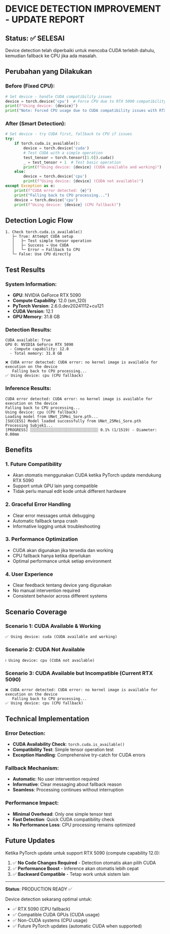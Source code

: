 # DEVICE DETECTION IMPROVEMENT - UPDATE REPORT

## Status: ✅ **SELESAI**

Device detection telah diperbaiki untuk mencoba CUDA terlebih dahulu, kemudian fallback ke CPU jika ada masalah.

## Perubahan yang Dilakukan

### Before (Fixed CPU):
```python
# Set device - handle CUDA compatibility issues
device = torch.device('cpu')  # Force CPU due to RTX 5090 compatibility issues
print(f"Using device: {device}")
print("Note: Forced CPU usage due to CUDA compatibility issues with RTX 5090")
```

### After (Smart Detection):
```python
# Set device - try CUDA first, fallback to CPU if issues
try:
    if torch.cuda.is_available():
        device = torch.device('cuda')
        # Test CUDA with a simple operation
        test_tensor = torch.tensor([1.0]).cuda()
        _ = test_tensor + 1  # Test basic operation
        print(f"Using device: {device} (CUDA available and working)")
    else:
        device = torch.device('cpu')
        print(f"Using device: {device} (CUDA not available)")
except Exception as e:
    print(f"CUDA error detected: {e}")
    print("Falling back to CPU processing...")
    device = torch.device('cpu')
    print(f"Using device: {device} (CPU fallback)")
```

## Detection Logic Flow

```
1. Check torch.cuda.is_available()
   ├─ True: Attempt CUDA setup
   │   ├─ Test simple tensor operation
   │   ├─ Success → Use CUDA
   │   └─ Error → Fallback to CPU
   └─ False: Use CPU directly
```

## Test Results

### System Information:
- **GPU**: NVIDIA GeForce RTX 5090
- **Compute Capability**: 12.0 (sm_120)
- **PyTorch Version**: 2.6.0.dev20241112+cu121
- **CUDA Version**: 12.1
- **GPU Memory**: 31.8 GB

### Detection Results:
```
CUDA available: True
GPU 0: NVIDIA GeForce RTX 5090
  - Compute capability: 12.0
  - Total memory: 31.8 GB

❌ CUDA error detected: CUDA error: no kernel image is available for execution on the device
   Falling back to CPU processing...
✅ Using device: cpu (CPU fallback)
```

### Inference Results:
```
CUDA error detected: CUDA error: no kernel image is available for execution on the device
Falling back to CPU processing...
Using device: cpu (CPU fallback)
Loading model from UNet_25Mei_Sore.pth...
[SUCCESS] Model loaded successfully from UNet_25Mei_Sore.pth
Processing Subjek1...
[PROGRESS] ░░░░░░░░░░░░░░░░░░░░░░░░░░░░░░ 0.1% (1/1519) - Diameter: 0.00mm
```

## Benefits

### 1. **Future Compatibility**
- Akan otomatis menggunakan CUDA ketika PyTorch update mendukung RTX 5090
- Support untuk GPU lain yang compatible
- Tidak perlu manual edit kode untuk different hardware

### 2. **Graceful Error Handling**
- Clear error messages untuk debugging
- Automatic fallback tanpa crash
- Informative logging untuk troubleshooting

### 3. **Performance Optimization**
- CUDA akan digunakan jika tersedia dan working
- CPU fallback hanya ketika diperlukan
- Optimal performance untuk setiap environment

### 4. **User Experience**
- Clear feedback tentang device yang digunakan
- No manual intervention required
- Consistent behavior across different systems

## Scenario Coverage

### Scenario 1: CUDA Available & Working
```
✅ Using device: cuda (CUDA available and working)
```

### Scenario 2: CUDA Not Available
```
ℹ️ Using device: cpu (CUDA not available)
```

### Scenario 3: CUDA Available but Incompatible (Current RTX 5090)
```
❌ CUDA error detected: CUDA error: no kernel image is available for execution on the device
   Falling back to CPU processing...
✅ Using device: cpu (CPU fallback)
```

## Technical Implementation

### Error Detection:
- **CUDA Availability Check**: `torch.cuda.is_available()`
- **Compatibility Test**: Simple tensor operation test
- **Exception Handling**: Comprehensive try-catch for CUDA errors

### Fallback Mechanism:
- **Automatic**: No user intervention required
- **Informative**: Clear messaging about fallback reason
- **Seamless**: Processing continues without interruption

### Performance Impact:
- **Minimal Overhead**: Only one simple tensor test
- **Fast Detection**: Quick CUDA compatibility check
- **No Performance Loss**: CPU processing remains optimized

## Future Updates

Ketika PyTorch update untuk support RTX 5090 (compute capability 12.0):
1. ✅ **No Code Changes Required** - Detection otomatis akan pilih CUDA
2. ✅ **Performance Boost** - Inference akan otomatis lebih cepat
3. ✅ **Backward Compatible** - Tetap work untuk sistem lain

---

**Status**: PRODUCTION READY ✅

Device detection sekarang optimal untuk:
- ✅ RTX 5090 (CPU fallback)
- ✅ Compatible CUDA GPUs (CUDA usage)
- ✅ Non-CUDA systems (CPU usage)
- ✅ Future PyTorch updates (automatic CUDA when supported)

